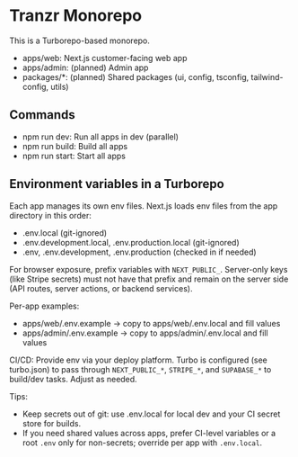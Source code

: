 # Tranzr Monorepo

This is a Turborepo-based monorepo.

- apps/web: Next.js customer-facing web app
- apps/admin: (planned) Admin app
- packages/*: (planned) Shared packages (ui, config, tsconfig, tailwind-config, utils)

## Commands

- npm run dev: Run all apps in dev (parallel)
- npm run build: Build all apps
- npm run start: Start all apps

## Environment variables in a Turborepo

Each app manages its own env files. Next.js loads env files from the app directory in this order:

- .env.local (git-ignored)
- .env.development.local, .env.production.local (git-ignored)
- .env, .env.development, .env.production (checked in if needed)

For browser exposure, prefix variables with `NEXT_PUBLIC_`. Server-only keys (like Stripe secrets) must not have that prefix and remain on the server side (API routes, server actions, or backend services).

Per-app examples:

- apps/web/.env.example → copy to apps/web/.env.local and fill values
- apps/admin/.env.example → copy to apps/admin/.env.local and fill values

CI/CD: Provide env via your deploy platform. Turbo is configured (see turbo.json) to pass through `NEXT_PUBLIC_*`, `STRIPE_*`, and `SUPABASE_*` to build/dev tasks. Adjust as needed.

Tips:

- Keep secrets out of git: use .env.local for local dev and your CI secret store for builds.
- If you need shared values across apps, prefer CI-level variables or a root `.env` only for non-secrets; override per app with `.env.local`.

